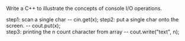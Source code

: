 Write a C++ to illustrate the concepts of console I/O operations.

step1: scan a single char -- cin.get(x); 
step2: put a single char onto the screen. -- cout.put(x);  
step3: printing the n count character from array -- cout.write("text", n); 
